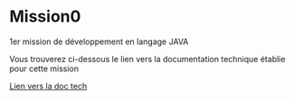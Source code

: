 # Mission0
1er mission de développement en langage JAVA

Vous trouverez ci-dessous le lien vers la documentation technique établie pour cette mission
<p><a href="https://drive.google.com/file/d/17sEGz88LN7KPTBBeWRzMx4iMrdzz3nXN/view?usp=sharing">Lien vers la doc tech</a></p>

